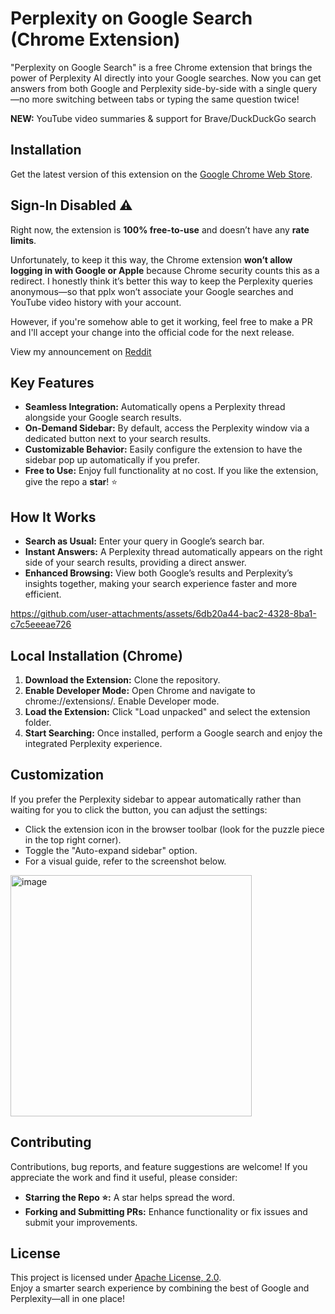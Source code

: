 # Perplexity on Google Search (Chrome Extension)

"Perplexity on Google Search" is a free Chrome extension that brings the power of Perplexity AI directly into your Google searches. Now you can get answers from both Google and Perplexity side-by-side with a single query—no more switching between tabs or typing the same question twice!

<b>NEW:</b> YouTube video summaries & support for Brave/DuckDuckGo search

## Installation
Get the latest version of this extension on the [Google Chrome Web Store](https://chromewebstore.google.com/detail/perplexity-on-google-sear/mcpphmhblkibpbdalnocnnpmpfjleaha?authuser=0&hl=en).

## Sign-In Disabled ⚠️
Right now, the extension is <b>100% free-to-use</b> and doesn’t have any <b>rate limits</b>.

Unfortunately, to keep it this way, the Chrome extension <b>won’t allow logging in with Google or Apple</b> because Chrome security counts this as a redirect. I honestly think it’s better this way to keep the Perplexity queries anonymous—so that pplx won’t associate your Google searches and YouTube video history with your account.

However, if you're somehow able to get it working, feel free to make a PR and I'll accept your change into the official code for the next release.

View my announcement on [Reddit](https://www.reddit.com/r/perplexity_ai/comments/1lnyjjk/i_made_a_chrome_extension_that_brings_perplexity/)

## Key Features
- <b>Seamless Integration:</b> Automatically opens a Perplexity thread alongside your Google search results.
- <b>On-Demand Sidebar:</b> By default, access the Perplexity window via a dedicated button next to your search results.
- <b>Customizable Behavior:</b> Easily configure the extension to have the sidebar pop up automatically if you prefer.
- <b>Free to Use:</b> Enjoy full functionality at no cost. If you like the extension, give the repo a <b>star</b>! ⭐

## How It Works
- <b>Search as Usual:</b> Enter your query in Google’s search bar.
- <b>Instant Answers:</b> A Perplexity thread automatically appears on the right side of your search results, providing a direct answer.
- <b>Enhanced Browsing:</b> View both Google’s results and Perplexity’s insights together, making your search experience faster and more efficient.

https://github.com/user-attachments/assets/6db20a44-bac2-4328-8ba1-c7c5eeeae726

## Local Installation (Chrome)
1. <b>Download the Extension:</b> Clone the repository.
2. <b>Enable Developer Mode:</b> Open Chrome and navigate to chrome://extensions/. Enable Developer mode.
3. <b>Load the Extension:</b> Click "Load unpacked" and select the extension folder.
4. <b>Start Searching:</b> Once installed, perform a Google search and enjoy the integrated Perplexity experience.

## Customization
If you prefer the Perplexity sidebar to appear automatically rather than waiting for you to click the button, you can adjust the settings:
- Click the extension icon in the browser toolbar (look for the puzzle piece in the top right corner).
- Toggle the "Auto-expand sidebar" option.
- For a visual guide, refer to the screenshot below.
<img width="386" alt="image" src="https://github.com/user-attachments/assets/90943bd5-304d-45d0-a4c8-acd3bdd88bf2" />


## Contributing
Contributions, bug reports, and feature suggestions are welcome! If you appreciate the work and find it useful, please consider:
- <b>Starring the Repo ⭐:</b> A star helps spread the word.
- <b>Forking and Submitting PRs:</b> Enhance functionality or fix issues and submit your improvements.

## License
This project is licensed under [Apache License, 2.0](https://github.com/rishiskhare/perplexity-on-google-search?tab=Apache-2.0-1-ov-file#readme).<br>
Enjoy a smarter search experience by combining the best of Google and Perplexity—all in one place!
